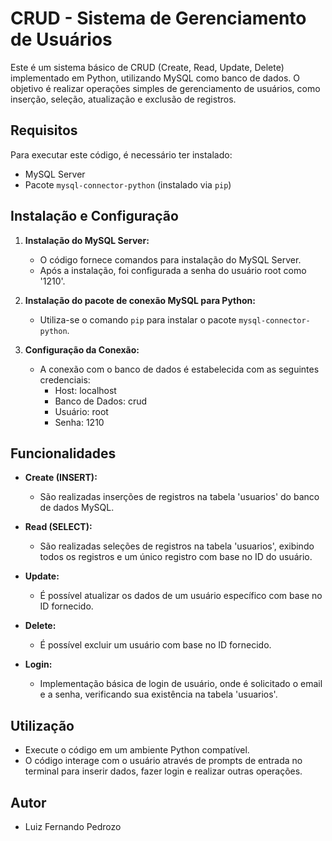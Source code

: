 # CRUD - Sistema de Gerenciamento de Usuários

Este é um sistema básico de CRUD (Create, Read, Update, Delete) implementado em Python, utilizando MySQL como banco de dados. O objetivo é realizar operações simples de gerenciamento de usuários, como inserção, seleção, atualização e exclusão de registros.

## Requisitos

Para executar este código, é necessário ter instalado:
- MySQL Server
- Pacote `mysql-connector-python` (instalado via `pip`)

## Instalação e Configuração

1. **Instalação do MySQL Server:**
    - O código fornece comandos para instalação do MySQL Server.
    - Após a instalação, foi configurada a senha do usuário root como '1210'.

2. **Instalação do pacote de conexão MySQL para Python:**
    - Utiliza-se o comando `pip` para instalar o pacote `mysql-connector-python`.

3. **Configuração da Conexão:**
    - A conexão com o banco de dados é estabelecida com as seguintes credenciais:
        - Host: localhost
        - Banco de Dados: crud
        - Usuário: root
        - Senha: 1210

## Funcionalidades

- **Create (INSERT):**
    - São realizadas inserções de registros na tabela 'usuarios' do banco de dados MySQL.

- **Read (SELECT):**
    - São realizadas seleções de registros na tabela 'usuarios', exibindo todos os registros e um único registro com base no ID do usuário.

- **Update:**
    - É possível atualizar os dados de um usuário específico com base no ID fornecido.

- **Delete:**
    - É possível excluir um usuário com base no ID fornecido.

- **Login:**
    - Implementação básica de login de usuário, onde é solicitado o email e a senha, verificando sua existência na tabela 'usuarios'.

## Utilização

- Execute o código em um ambiente Python compatível.
- O código interage com o usuário através de prompts de entrada no terminal para inserir dados, fazer login e realizar outras operações.

## Autor

- Luiz Fernando Pedrozo

